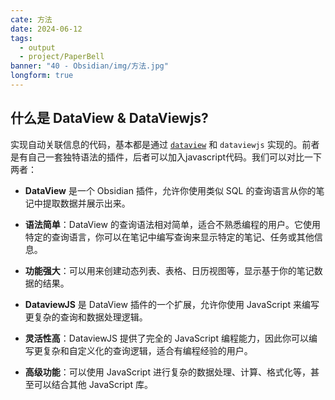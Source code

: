 ```yaml
---
cate: 方法
date: 2024-06-12
tags:
  - output
  - project/PaperBell
banner: "40 - Obsidian/img/方法.jpg"
longform: true
---
```


## 什么是 DataView & DataViewjs?

实现自动关联信息的代码，基本都是通过 [`dataview`](https://github.com/blacksmithgu/obsidian-dataview) 和 `dataviewjs` 实现的。前者是有自己一套独特语法的插件，后者可以加入javascript代码。我们可以对比一下两者：

- **DataView** 是一个 Obsidian 插件，允许你使用类似 SQL 的查询语言从你的笔记中提取数据并展示出来。
- **语法简单**：DataView 的查询语法相对简单，适合不熟悉编程的用户。它使用特定的查询语言，你可以在笔记中编写查询来显示特定的笔记、任务或其他信息。
- **功能强大**：可以用来创建动态列表、表格、日历视图等，显示基于你的笔记数据的结果。

- **DataviewJS** 是 DataView 插件的一个扩展，允许你使用 JavaScript 来编写更复杂的查询和数据处理逻辑。
- **灵活性高**：DataviewJS 提供了完全的 JavaScript 编程能力，因此你可以编写更复杂和自定义化的查询逻辑，适合有编程经验的用户。
- **高级功能**：可以使用 JavaScript 进行复杂的数据处理、计算、格式化等，甚至可以结合其他 JavaScript 库。
